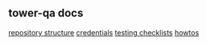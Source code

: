 ## tower-qa docs
[repository structure](credentials.md)
[credentials](repository.md)
[testing checklists](test_plans)
[howtos](knowledge_base)

